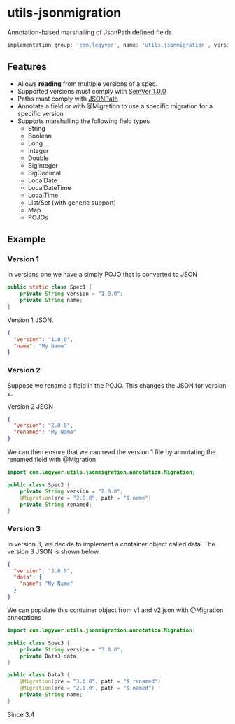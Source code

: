 # utils-jsonmigration
Annotation-based marshalling of JsonPath defined fields.

```groovy
implementation group: 'com.legyver', name: 'utils.jsonmigration', version: '3.6.1'
```

## Features
- Allows **reading** from multiple versions of a spec.
- Supported versions must comply with [SemVer 1.0.0](https://semver.org/spec/v1.0.0.html)
- Paths must comply with [JSONPath](https://github.com/json-path/JsonPath)
- Annotate a field or with @Migration to use a specific migration for a specific version
- Supports marshalling the following field types
  - String
  - Boolean
  - Long
  - Integer
  - Double
  - BigInteger
  - BigDecimal
  - LocalDate
  - LocalDateTime
  - LocalTime
  - List/Set (with generic support)
  - Map
  - POJOs

## Example
### Version 1
In versions one we have a simply POJO that is converted to JSON
```java
public static class Spec1 {
    private String version = "1.0.0";
    private String name;
}
```
Version 1 JSON.
```json
{
  "version": "1.0.0",
  "name": "My Name"
}
```

### Version 2
Suppose we rename a field in the POJO.  This changes the JSON for version 2.

Version 2 JSON
```json
{
  "version": "2.0.0",
  "renamed": "My Name"
}
```

We can then ensure that we can read the version 1 file by annotating the renamed field with @Migration
```java
import com.legyver.utils.jsonmigration.annotation.Migration;

public class Spec2 {
    private String version = "2.0.0";
    @Migration(pre = "2.0.0", path = "$.name")
    private String renamed;
}
```


### Version 3
In version 3, we decide to implement a container object called data.
The version 3 JSON is shown below.
```json
{
  "version": "3.0.0",
  "data": {
    "name": "My Name" 
  }
}
```

We can populate this container object from v1 and v2 json with @Migration annotations

```java
import com.legyver.utils.jsonmigration.annotation.Migration;

public class Spec3 {
    private String version = "3.0.0";
    private Data3 data;
}

public class Data3 {
    @Migration(pre = "3.0.0", path = "$.renamed")
    @Migration(pre = "2.0.0", path = "$.named")
    private String name;
}
```

Since 3.4